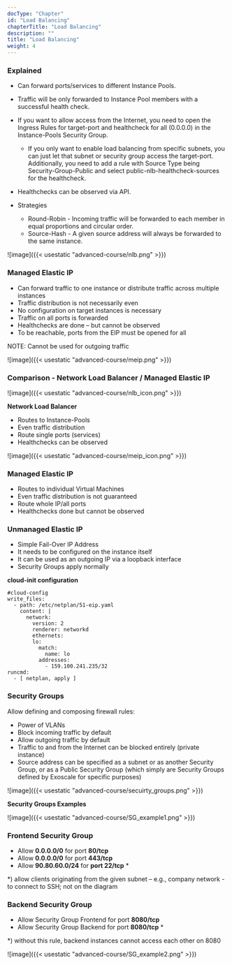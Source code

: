 ```yaml
---
docType: "Chapter"
id: "Load Balancing"
chapterTitle: "Load Balancing"
description: ""
title: "Load Balancing"
weight: 4
---
```


### **Explained**

- Can forward ports/services to different Instance Pools.

- Traffic will be only forwarded to Instance Pool members with a successful health check.

- If you want to allow access from the Internet, you need to open the Ingress Rules for target-port and healthcheck for all (0.0.0.0) in the Instance-Pools Security Group.

    - If you only want to enable load balancing from specific subnets, you can just let that subnet or security group access the target-port. Additionally, you need to add a rule with Source Type being Security-Group-Public and select public-nlb-healthcheck-sources for the healthcheck.

- Healthchecks can be observed via API.

- Strategies

   - Round-Robin - Incoming traffic will be forwarded to each member in equal proportions and circular order.
   - Source-Hash - A given source address will always be forwarded to the same instance.

![image]({{< usestatic "advanced-course/nlb.png" >}})

### **Managed Elastic IP**

- Can forward traffic to one instance or distribute traffic across multiple instances
- Traffic distribution is not necessarily even
- No configuration on target instances is necessary
- Traffic on all ports is forwarded
- Healthchecks are done – but cannot be observed
- To be reachable, ports from the EIP must be opened for all

NOTE: Cannot be used for outgoing traffic

![image]({{< usestatic "advanced-course/meip.png" >}})

### **Comparison - Network Load Balancer / Managed Elastic IP**
![image]({{< usestatic "advanced-course/nlb_icon.png" >}})

**Network Load Balancer**

- Routes to Instance-Pools
- Even traffic distribution
- Route single ports (services)
- Healthchecks can be observed

![image]({{< usestatic "advanced-course/meip_icon.png" >}})

### **Managed Elastic IP**

- Routes to individual Virtual Machines
- Even traffic distribution is not guaranteed
- Route whole IP/all ports
- Healthchecks done but cannot be observed

### **Unmanaged Elastic IP**

- Simple Fail-Over IP Address
- It needs to be configured on the instance itself
- It can be used as an outgoing IP via a loopback interface
- Security Groups apply normally

**cloud-init configuration**
```
#cloud-config
write_files:
  - path: /etc/netplan/51-eip.yaml
    content: |
      network:
        version: 2
        renderer: networkd
        ethernets:
        lo:
          match:
            name: lo
          addresses:
            - 159.100.241.235/32
runcmd:
  - [ netplan, apply ]
```

### **Security Groups**
Allow defining and composing firewall rules:

- Power of VLANs
- Block incoming traffic by default
- Allow outgoing traffic by default
- Traffic to and from the Internet can be blocked entirely (private instance)
- Source address can be specified as a subnet or as another Security Group, or as a Public Security Group (which simply are Security Groups defined by Exoscale for specific purposes)

![image]({{< usestatic "advanced-course/secuirty_groups.png" >}})

**Security Groups Examples**

![image]({{< usestatic "advanced-course/SG_example1.png" >}})

### **Frontend Security Group**

- Allow **0.0.0.0/0** for port **80/tcp**
- Allow **0.0.0.0/0** for port **443/tcp**
- Allow **90.80.60.0/24** for **port 22/tcp** *

*) allow clients originating from the given subnet – e.g., company network - to connect to SSH; not on the diagram

### **Backend Security Group**

- Allow Security Group Frontend for port **8080/tcp**
- Allow Security Group Backend for port **8080/tcp** *

*) without this rule, backend instances cannot access each other on 8080

![image]({{< usestatic "advanced-course/SG_example2.png" >}})
